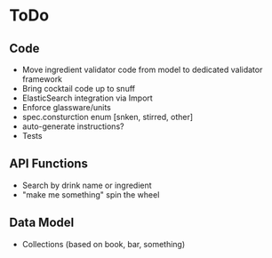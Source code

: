 ToDo
====

Code
----
* Move ingredient validator code from model to dedicated validator framework
* Bring cocktail code up to snuff
* ElasticSearch integration via Import
* Enforce glassware/units
* spec.consturction enum [snken, stirred, other]
* auto-generate instructions?
* Tests

API Functions
-------------
* Search by drink name or ingredient
* "make me something" spin the wheel

Data Model
----------
* Collections (based on book, bar, something)